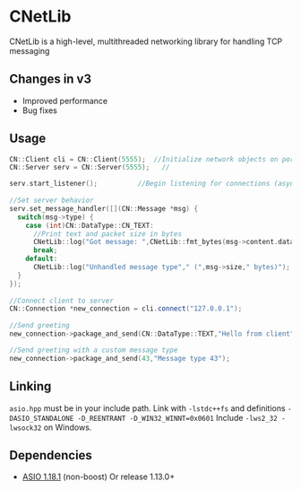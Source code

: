 # CNetLib
CNetLib is a high-level, multithreaded networking library for handling TCP messaging

## Changes in v3
* Improved performance
* Bug fixes

## Usage
```cpp
CN::Client cli = CN::Client(5555);  //Initialize network objects on port 5555
CN::Server serv = CN::Server(5555);   //

serv.start_listener();          //Begin listening for connections (asynchronous)
	
//Set server behavior
serv.set_message_handler([](CN::Message *msg) {
  switch(msg->type) {
    case (int)CN::DataType::CN_TEXT:
      //Print text and packet size in bytes
      CNetLib::log("Got message: ",CNetLib::fmt_bytes(msg->content.data(),msg->size)," (",msg->size," bytes)");
      break;
    default:
      CNetLib::log("Unhandled message type"," (",msg->size," bytes)");
  }
});
	
//Connect client to server
CN::Connection *new_connection = cli.connect("127.0.0.1");
  
//Send greeting
new_connection->package_and_send(CN::DataType::TEXT,"Hello from client");

//Send greeting with a custom message type
new_connection->package_and_send(43,"Message type 43");
```

## Linking

`asio.hpp` must be in your include path.  Link with `-lstdc++fs` and definitions `-DASIO_STANDALONE -D_REENTRANT -D_WIN32_WINNT=0x0601`
Include `-lws2_32 -lwsock32` on Windows.

## Dependencies
* [ASIO 1.18.1](https://sourceforge.net/projects/asio/files/asio/1.18.1%20%28Stable%29/) (non-boost) Or release 1.13.0+ <br>

